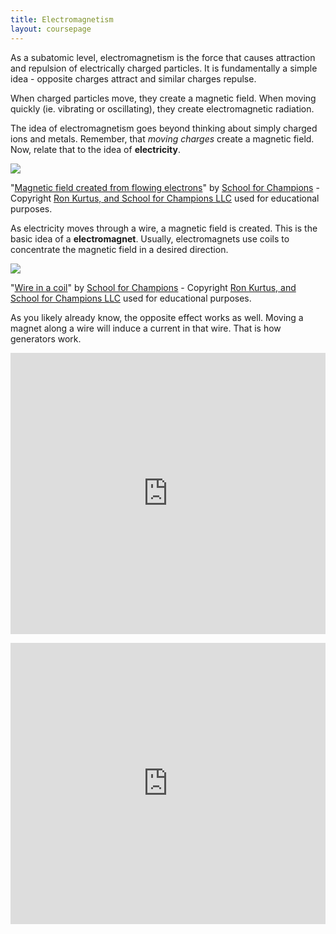 ```yaml
---
title: Electromagnetism
layout: coursepage
---
```


As a subatomic level, electromagnetism is the force that causes attraction and repulsion of electrically charged particles. It is fundamentally a simple idea - opposite charges attract and similar charges repulse.

When charged particles move, they create a magnetic field. When moving quickly (ie. vibrating or oscillating), they create electromagnetic radiation.

The idea of electromagnetism goes beyond thinking about simply charged ions and metals. Remember, that *moving charges* create a magnetic field. Now, relate that to the idea of **electricity**.

<div class="credited">
<a href="http://www.school-for-champions.com/science/electromagnetism.htm"><img src="http://www.school-for-champions.com/science/images/electromagnetism__wire_magnetic_field.gif"></a><p>"<a href="http://www.school-for-champions.com/science/electromagnetism.htm">Magnetic field created from flowing electrons</a>" by <a href="http://www.school-for-champions.com/">School for Champions</a> - Copyright <a href="http://www.school-for-champions.com/copyright.htm">Ron Kurtus, and School for Champions LLC</a> used for educational purposes.
</div>

As electricity moves through a wire, a magnetic field is created. This is the basic idea of a **electromagnet**. Usually, electromagnets use coils to concentrate the magnetic field in a desired direction.

<div class="credited">
<a href="http://www.school-for-champions.com/science/electromagnetism.htm"><img src="http://www.school-for-champions.com/science/images/electromagnetism__coiled_wire.gif"></a><p>"<a href="http://www.school-for-champions.com/science/electromagnetism.htm">Wire in a coil</a>" by <a href="http://www.school-for-champions.com/">School for Champions</a> - Copyright <a href="http://www.school-for-champions.com/copyright.htm">Ron Kurtus, and School for Champions LLC</a> used for educational purposes.
</div>

As you likely already know, the opposite effect works as well. Moving a magnet along a wire will induce a current in that wire. That is how generators work.

<div class="video-container">
<iframe width="100%" height="450" src="https://www.youtube.com/embed/GMnsZuEE_m8" frameborder="0" allowfullscreen></iframe>
</div>
<p>
<div class="video-container">
<iframe width="100%" height="450" src="https://www.youtube.com/embed/cy6kba3A8vY" frameborder="0" allowfullscreen></iframe>
</div>
